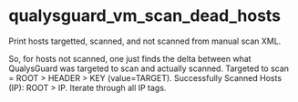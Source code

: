qualysguard_vm_scan_dead_hosts
==============================

Print hosts targetted, scanned, and not scanned from manual scan XML.

So, for hosts not scanned, one just finds the delta between what QualysGuard was targeted to scan and actually scanned.
Targeted to scan = ROOT > HEADER > KEY (value=TARGET).
Successfully Scanned Hosts (IP): ROOT > IP. Iterate through all IP tags.
